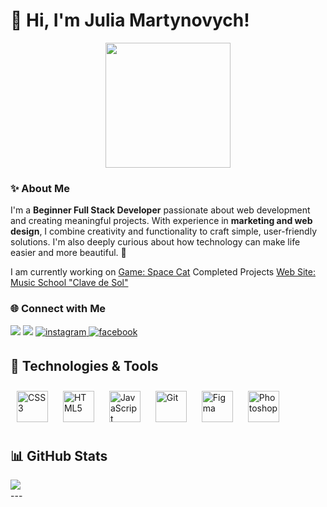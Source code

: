 <h1> 🌿 Hi, I'm Julia Martynovych!</h1>
<div align="center"> <img src="https://media3.giphy.com/media/v1.Y2lkPTc5MGI3NjExc3lodjNiN2VkeHJxZXpkN2dzaTlhdDd3Y3YxcHhqMW5kazIzN2hzYiZlcD12MV9pbnRlcm5hbF9naWZfYnlfaWQmY3Q9Zw/p3EZklu2En7IstEpN6/giphy.gif" align="center" width="200" /> </div>

### ✨ About Me

I'm a **Beginner Full Stack Developer** passionate about web development and creating meaningful projects. With experience in **marketing and web design**, I combine creativity and functionality to craft simple, user-friendly solutions. I'm also deeply curious about how technology can make life easier and more beautiful. 🌸

I am currently working on <a href="https://github.com/julia-martynovych/game-oop"> Game: Space Cat</a>
Completed Projects 
<a href="https://noemi1977.github.io/toquen-DOM">Web Site: Music School "Clave de Sol"</a>

### 🌐 Connect with Me
<div>
  <a href="https://www.linkedin.com/in/martynovych" target="_blank"><img src="https://img.shields.io/badge/-LinkedIn-%230077B5?style=for-the-badge&logo=linkedin&logoColor=white" target="_blank"></a>
  <a href="mailto:martynovych.julia@gmail.com"><img src="https://img.shields.io/badge/-Gmail-%23333?style=for-the-badge&logo=gmail&logoColor=white" target="_blank"></a>
  <a href="https://instagram.com/aw_juli" target="_blank">
<img src=https://img.shields.io/badge/instagram-%23000000.svg?&style=for-the-badge&logo=instagram&logoColor=white alt=instagram style="margin-bottom: 5px;" />
</a>
  <a href="https://www.facebook.com/juliemartynovych" target="_blank">
<img src=https://img.shields.io/badge/facebook-%232E87FB.svg?&style=for-the-badge&logo=facebook&logoColor=white alt=facebook style="margin-bottom: 5px;" />
</a>
</div>



<h2> 🧰 Technologies & Tools</h2>

<div align="left">  
<img style="margin: 10px" src="https://profilinator.rishav.dev/skills-assets/css3-original-wordmark.svg" alt="CSS3" height="50" />  
<img style="margin: 10px" src="https://profilinator.rishav.dev/skills-assets/html5-original-wordmark.svg" alt="HTML5" height="50" />  
<img style="margin: 10px" src="https://profilinator.rishav.dev/skills-assets/javascript-original.svg" alt="JavaScript" height="50" />  
<img style="margin: 10px" src="https://profilinator.rishav.dev/skills-assets/git-scm-icon.svg" alt="Git" height="50" /> 
<img style="margin: 10px" src="https://skillicons.dev/icons?i=figma" alt="Figma" height="50"/>
<img style="margin: 10px" src="https://skillicons.dev/icons?i=ps" alt="Photoshop" height="50" />
</div>


<h2> 📊 GitHub Stats</h2>

<div align="center"><img src="https://github-readme-stats.vercel.app/api?username=julia-martynovych&show_icons=true&count_private=true&hide_border=true" align="left" /></div>  

<br/>  
---

